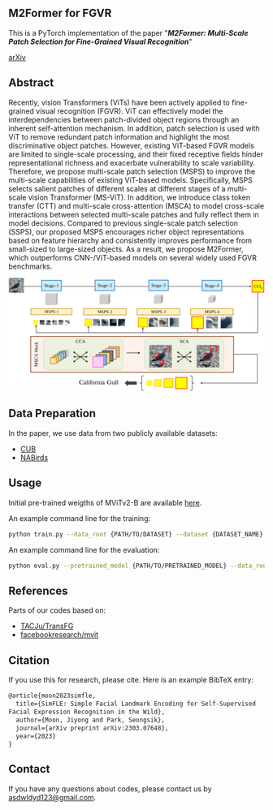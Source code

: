 ## M2Former for FGVR
This is a PyTorch implementation of the paper "***M2Former: Multi-Scale Patch Selection for Fine-Grained Visual Recognition***"<br>

[arXiv](https://arxiv.org/abs/2308.02161)

## Abstract
Recently, vision Transformers (ViTs) have been actively applied to fine-grained visual recognition (FGVR). ViT can effectively model the interdependencies between patch-divided object regions through an inherent self-attention mechanism. In addition, patch selection is used with ViT to remove redundant patch information and highlight the most discriminative object patches. However, existing ViT-based FGVR models are limited to single-scale processing, and their fixed receptive fields hinder representational richness and exacerbate vulnerability to scale variability. Therefore, we propose multi-scale patch selection (MSPS) to improve the multi-scale capabilities of existing ViT-based models. Specifically, MSPS selects salient patches of different scales at different stages of a multi-scale vision Transformer (MS-ViT). In addition, we introduce class token transfer (CTT) and multi-scale cross-attention (MSCA) to model cross-scale interactions between selected multi-scale patches and fully reflect them in model decisions. Compared to previous single-scale patch selection (SSPS), our proposed MSPS encourages richer object representations based on feature hierarchy and consistently improves performance from small-sized to large-sized objects. As a result, we propose M2Former, which outperforms CNN-/ViT-based models on several widely used FGVR benchmarks.

<p align="center">
    <img width="1200" alt="simfle" src="./src/architecture.png">
</p>

## Data Preparation
In the paper, we use data from two publicly available datasets:

+ [CUB](http://www.vision.caltech.edu/datasets/)
+ [NABirds](https://dl.allaboutbirds.org/nabirds)

## Usage

Initial pre-trained weigths of MViTv2-B are available [here](https://github.com/facebookresearch/mvit).

An example command line for the training:
```bash
python train.py --data_root {PATH/TO/DATASET} --dataset {DATASET_NAME} --pretrained {PATH/TO/PRETRAINED_MODEL} --gpu_ids {GPU_IDs}
```

An example command line for the evaluation:
```bash
python eval.py --pretrained_model {PATH/TO/PRETRAINED_MODEL} --data_root {PATH/TO/DATASET} --dataset {DATASET_NAME} --pretrained {PATH/TO/PRETRAINED_MODEL} --gpu_ids {GPU_IDs}
```

## References
Parts of our codes based on:
* [TACJu/TransFG](https://github.com/TACJu/TransFG)
* [facebookresearch/mvit](https://github.com/facebookresearch/mvit)

## Citation
If you use this for research, please cite. Here is an example BibTeX entry:

```
@article{moon2023simfle,
  title={SimFLE: Simple Facial Landmark Encoding for Self-Supervised Facial Expression Recognition in the Wild},
  author={Moon, Jiyong and Park, Seongsik},
  journal={arXiv preprint arXiv:2303.07648},
  year={2023}
}
```

## Contact
If you have any questions about codes, please contact us by asdwldyd123@gmail.com.
